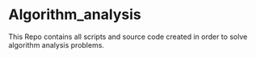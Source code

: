 # Algorithm_analysis
This Repo contains all scripts and source code created in order to solve algorithm analysis problems.
